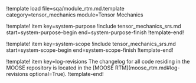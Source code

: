 !template load file=sqa/module_rtm.md.template category=tensor_mechanics module=Tensor Mechanics

!template! item key=system-purpose
!include tensor_mechanics_srs.md start=system-purpose-begin end=system-purpose-finish
!template-end!

!template! item key=system-scope
!include tensor_mechanics_srs.md start=system-scope-begin end=system-scope-finish
!template-end!

!template! item key=log-revisions
The changelog for all code residing in the MOOSE repository is located in the
[MOOSE RTM](moose_rtm.md#log-revisions optional=True).
!template-end!

